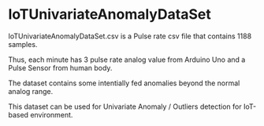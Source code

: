 # IoTUnivariateAnomalyDataSet


IoTUnivariateAnomalyDataSet.csv is a Pulse rate csv file that contains 1188 samples.

Thus, each minute has 3 pulse rate analog value from Arduino Uno and a Pulse Sensor from human body.

The dataset contains some intentially fed anomalies beyond the normal analog range.

This dataset can be used for Univariate Anomaly / Outliers detection for IoT-based environment.
